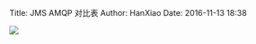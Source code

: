 Title: JMS AMQP 对比表
Author: HanXiao
Date: 2016-11-13 18:38

![]({static}/images/JMSAMQP对比表/jmsamqp.png)
